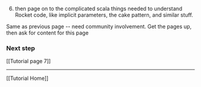6. then page on to the complicated scala things needed to understand Rocket code, like implicit parameters, the cake pattern, and similar stuff.

Same as previous page -- need community involvement. Get the pages up, then ask for content for this page

### Next step

[[Tutorial page 7]]
***
[[Tutorial Home]]